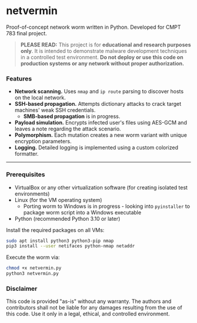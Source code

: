 # netvermin
Proof-of-concept network worm written in Python. Developed for CMPT 783 final project.

> **PLEASE READ:** This project is for **educational and research purposes only**. It is intended to demonstrate malware development techniques in a controlled test environment. **Do not deploy or use this code on production systems or any network without proper authorization.**

### Features

- **Network scanning.** Uses `nmap` and `ip route` parsing to discover hosts on the local network.
- **SSH-based propagation.** Attempts dictionary attacks to crack target machines' weak SSH credentials.
  - **SMB-based propagation** is in progress.
- **Payload simulation.** Encrypts infected user's files using AES-GCM and leaves a note regarding the attack scenario.
- **Polymorphism.** Each mutation creates a new worm variant with unique encryption parameters.
- **Logging.** Detailed logging is implemented using a custom colorized formatter.

---

### Prerequisites
  
- VirtualBox or any other virtualization software (for creating isolated test environments)
- Linux (for the VM operating system)
  - Porting worm to Windows is in progress - looking into `pyinstaller` to package worm script into a Windows executable
- Python (recommended Python 3.10 or later)
  
Install the required packages on all VMs:
```bash
sudo apt install python3 python3-pip nmap
pip3 install --user netifaces python-nmap netaddr
```

Execute the worm via:
```bash
chmod +x netvermin.py
python3 netvermin.py
```

### Disclaimer

This code is provided "as-is" without any warranty. The authors and contributors shall not be liable for any damages resulting from the use of this code. Use it only in a legal, ethical, and controlled environment.
